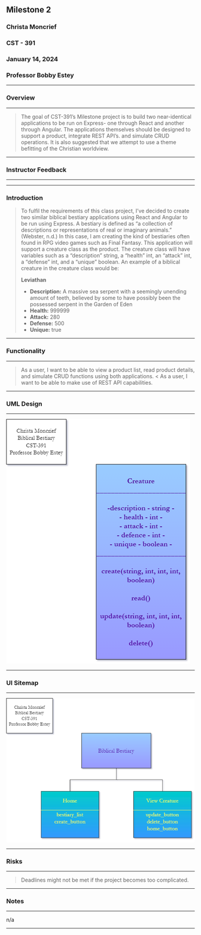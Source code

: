<!-- Header -->
## **Milestone 2**
### **Christa Moncrief**
### **CST - 391**
### **January 14, 2024**
### **Professor Bobby Estey**

___

### Overview

___

> The goal of CST-391’s Milestone project is to build two near-identical applications to be run on Express-
> one through React and another through Angular. The applications themselves should be designed to support a product, integrate REST API’s. and simulate CRUD operations.
> It is also suggested that we attempt to use a theme befitting of the Christian worldview.

---

### Instructor Feedback

---

<!-- feedback goes here -->

---

### Introduction

> To fulfil the requirements of this class project, I’ve decided to create two similar biblical bestiary applications using React and Angular to be run using Express.
> A bestiary is defined as “a collection of descriptions or representations of real or imaginary animals.” (Webster, n.d.)
> In this case, I am creating the kind of bestiaries often found in RPG video games such as Final Fantasy. This application will support a creature class as the product.
> The creature class will have variables such as a “description” string, a “health” int, an “attack” int, a “defense” int, and a “unique” boolean.
> An example of a biblical creature in the creature class would be:
>
> **Leviathan**
> - **Description:** A massive sea serpent with a seemingly unending amount of teeth, believed by some to have possibly been the possessed serpent in the Garden of Eden
> - **Health:** 999999
> - **Attack:** 280
> - **Defense:** 500
> - **Unique:** true

---

### Functionality

---

> As a user, I want to be able to view a product list, read product details, and simulate CRUD functions using both applications.
< As a user, I want to be able to make use of REST API capabilities.

___

### UML Design

___

![ER Diagram](https://github.com/ScribeEzra/CST---391/blob/main/Media/Milestone1/Biblical%20Bestiary%20ER%20Diagram.png)

___

### UI Sitemap

___

![UI Sitemap](https://github.com/ScribeEzra/CST---391/blob/main/Media/Milestone1/Biblical%20Bestiary%20UI%20Sitemap.png)

___

### Risks

___

> Deadlines might not be met if the project becomes too complicated.

___

### Notes

___

n/a

---
